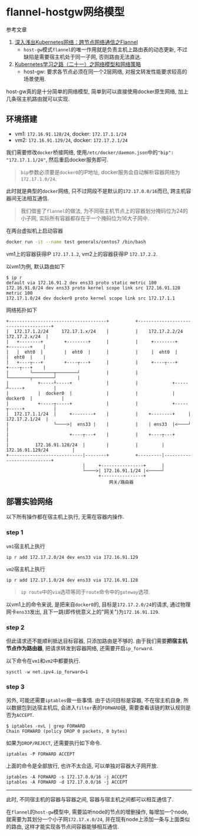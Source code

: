 # flannel-hostgw网络模型

参考文章

1. [深入浅出Kubernetes网络：跨节点网络通信之Flannel](https://cloud.tencent.com/developer/article/1450296)
    - `host-gw`模式`flannel`的唯一作用就是负责主机上路由表的动态更新, 不过缺陷是需要宿主机处于同一子网, 否则路由无法直达. 
2. [Kubernetes学习之路（二十一）之网络模型和网络策略](https://www.cnblogs.com/linuxk/p/10517055.html)
    - host-gw: 要求各节点必须在同一个2层网络, 对报文转发性能要求较高的场景使用.

host-gw真的是十分简单的网络模型, 简单到可以直接使用docker原生网络, 加上几条宿主机路由就可以实现.

## 环境搭建

- vm1: `172.16.91.128/24`, docker: `172.17.1.1/24`
- vm2: `172.16.91.129/24`, docker: `172.17.2.1/24`

我们需要修改`docker`桥接网络, 使用`/etc/docker/daemon.json`中的`"bip": "172.17.1.1/24"`, 然后重启docker服务即可. 

> `bip`参数必须要是`docker0`的IP地址, docker服务会自动解析容器网络为`172.17.1.0/24`.

此时就是典型的`docker`网络, 只不过网段不是默认的`172.17.0.0/16`而已, 跨主机容器间无法相互通信.

> 我们借鉴了`flannel`的做法, 为不同宿主机节点上的容器划分掩码位为24的小子网, 实际所有容器都存在于一个掩码位为16大子网中.

在两台虚拟机上启动容器

```bash
docker run -it --name test generals/centos7 /bin/bash
```

vm1上的容器获得IP `172.17.1.2`, vm2上的容器获得IP `172.17.2.2`.

以vm1为例, 默认路由如下

```log
$ ip r 
default via 172.16.91.2 dev ens33 proto static metric 100
172.16.91.0/24 dev ens33 proto kernel scope link src 172.16.91.128 metric 100
172.17.1.0/24 dev docker0 proto kernel scope link src 172.17.1.1
```

网络拓扑如下

```log
+-------------------------------------+          +-------------------------------------+
|  172.17.1.2/24     172.17.1.x/24    |          |    172.17.2.2/24     172.17.2.x/24  |
|   +--------+        +--------+      |          |     +--------+        +--------+    |
|   |  eht0  |        |  eht0  |      |          |     |  eht0  |        |  eht0  |    |
|   +----┬---+        +----┬---+      |          |     +----┬---+        +----┬---+    |
|        └────────┬────────┘          |          |          └────────┬────────┘        |
|           +-----┴-----+             |          |             +-----┴-----+           |
|           |  docker0  |             |          |             |  docker0  |           |
|           +-----┬-----+             |          |             +-----┬-----+           |
|  172.17.1.1/24  |     +--------+    |          |    +--------+     |  172.17.2.1/24  |
|                 └────>|  ens33 |    |          |    | ens33  |<────┘                 |
|                       +----┬---+    |          |    +----┬---+                       |
|          172.16.91.128/24  |        |          |         |  172.16.91.129/24         |
+----------------------------|--------+          +---------|---------------------------+
                             |     +----------------+      |                             
                             └────>| 172.16.91.1/24 |<─────┘                             
                                   +----------------+
                                       网关/路由器
```

## 部署实验网络

以下所有操作都在宿主机上执行, 无需在容器内操作.

### step 1

`vm1`宿主机上执行

```log
ip r add 172.17.2.0/24 dev ens33 via 172.16.91.129
```

`vm2`宿主机上执行

```log
ip r add 172.17.1.0/24 dev ens33 via 172.16.91.128
```

> `ip route`中的`via`选项等同于`route`命令中的`gateway`选项.

以vm1上的命令来说, 是把来自`docker0`的, 目标是`172.17.2.0/24`的请求, 通过物理网卡`ens33`发出, 且下一跳(即传统意义上的"网关")为`172.16.91.129`. 

### step 2

但此请求还不能顺利抵达目标容器, 只添加路由是不够的. 由于我们需要**把宿主机节点作为路由器**, 把请求转发到容器网络, 还需要开启`ip_forward`.

以下命令在`vm1`和`vm2`中都要执行.

```log
sysctl -w net.ipv4.ip_forward=1
```

### step 3

另外, 可能还需要`iptables`做一些事情. 由于访问目标是容器, 不在宿主机自身, 所以数据包到达宿主机后, 会进入`filter`表的`FORWARD`链, 需要查看该链的默认规则是否为`ACCEPT`.

```log
$ iptables -nvL | grep FORWARD
Chain FORWARD (policy DROP 0 packets, 0 bytes)
```

如果为`DROP/REJECT`, 还需要执行如下命令.

```log
iptables -P FORWARD ACCEPT
```

上面的命令是全部放行, 也许不太合适, 可以单独对容器大子网开放.

```log
iptables -A FORWARD -s 172.17.0.0/16 -j ACCEPT
iptables -A FORWARD -d 172.17.0.0/16 -j ACCEPT
```

------

此时, 不同宿主机的容器与容器之间, 容器与宿主机之间都可以相互通信了.

在`flannel`的`host-gw`模型中, 需要监听node的节点的增删操作, 每增加一个node, 就需要为其划分一个小子网`172.17.x.0/24`, 并在现有node上添加一条与上面类似的路由, 这样才能实现各节点间容器能够相互通信.
